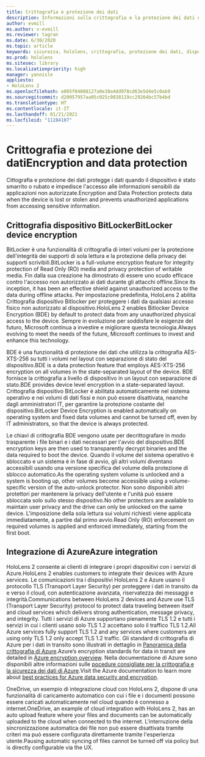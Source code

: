 ```yaml
---
title: Crittografia e protezione dei dati
description: Informazioni sulla crittografia e la protezione dei dati nei dispositivi HoloLens 2, tra cui BitLocker e l'integrazione di Azure.
author: evmill
ms.author: v-evmill
ms.reviewer: tagran
ms.date: 6/30/2020
ms.topic: article
keywords: sicurezza, hololens, crittografia, protezione dei dati, dispositivo BitLocker, BitLocker, bitlocker, crittografia bitlocker, integrazione di azure
ms.prod: hololens
ms.sitesec: library
ms.localizationpriority: high
manager: yannisle
appliesto:
- HoloLens 2
ms.openlocfilehash: e005f04088127a0e38a4dd978cd63e5d4e5c0ab9
ms.sourcegitcommit: d20057957aa05c025c9838119cc29264bc57b4bd
ms.translationtype: HT
ms.contentlocale: it-IT
ms.lasthandoff: 01/21/2021
ms.locfileid: "11284107"
---
```

# <span data-ttu-id="92519-104">Crittografia e protezione dei dati</span><span class="sxs-lookup"><span data-stu-id="92519-104">Encryption and data protection</span></span>

<span data-ttu-id="92519-105">Cittografia e protezione dei dati protegge i dati quando il dispositivo è stato smarrito o rubato e impedisce l'accesso alle informazioni sensibili da applicazioni non autorizzate.</span><span class="sxs-lookup"><span data-stu-id="92519-105">Encryption and Data Protection protects data when the device is lost or stolen and prevents unauthorized applications from accessing sensitive information.</span></span>

## <span data-ttu-id="92519-106">Crittografia dispositivo BitLocker</span><span class="sxs-lookup"><span data-stu-id="92519-106">BitLocker device encryption</span></span>

<span data-ttu-id="92519-107">BitLocker è una funzionalità di crittografia di interi volumi per la protezione dell'integrità dei supporti di sola lettura e la protezione della privacy dei supporti scrivibili.</span><span class="sxs-lookup"><span data-stu-id="92519-107">BitLocker is a full-volume encryption feature for integrity protection of Read Only (RO) media and privacy protection of writable media.</span></span>  <span data-ttu-id="92519-108">Fin dalla sua creazione ha dimostrato di essere uno scudo efficace contro l'accesso non autorizzato ai dati durante gli attacchi offline.</span><span class="sxs-lookup"><span data-stu-id="92519-108">Since its inception, it has been an effective shield against unauthorized access to the data during offline attacks.</span></span> <span data-ttu-id="92519-109">Per impostazione predefinita, HoloLens 2 abilita Crittografia dispositivo Bitlocker per proteggere i dati da qualsiasi accesso fisico non autorizzato al dispositivo.</span><span class="sxs-lookup"><span data-stu-id="92519-109">HoloLens 2 enables Bitlocker Device Encryption (BDE) by default to protect data from any unauthorized physical access to the device.</span></span> <span data-ttu-id="92519-110">Sempre in evoluzione per soddisfare le esigenze del futuro, Microsoft continua a investire e migliorare questa tecnologia.</span><span class="sxs-lookup"><span data-stu-id="92519-110">Always evolving to meet the needs of the future, Microsoft continues to invest and enhance this technology.</span></span>

<span data-ttu-id="92519-111">BDE è una funzionalità di protezione dei dati che utilizza la crittografia AES-XTS-256 su tutti i volumi nel layout con separazione di stato del dispositivo.</span><span class="sxs-lookup"><span data-stu-id="92519-111">BDE is a data protection feature that employs AES-XTS-256 encryption on all volumes in the state-separated layout of the device.</span></span> <span data-ttu-id="92519-112">BDE fornisce la crittografia a livello di dispositivo in un layout con separazione di stato.</span><span class="sxs-lookup"><span data-stu-id="92519-112">BDE provides device level encryption in a state-separated layout.</span></span> <span data-ttu-id="92519-113">Crittografia dispositivo BitLocker è abilitata automaticamente nel sistema operativo e nei volumi di dati fissi e non può essere disattivata, neanche dagli amministratori IT, per garantire la protezione costante del dispositivo.</span><span class="sxs-lookup"><span data-stu-id="92519-113">BitLocker Device Encryption is enabled automatically on operating system and fixed data volumes and cannot be turned off, even by IT administrators, so that the device is always protected.</span></span>

<span data-ttu-id="92519-114">Le chiavi di crittografia BDE vengono usate per decrittografare in modo trasparente i file binari e i dati necessari per l'avvio del dispositivo.</span><span class="sxs-lookup"><span data-stu-id="92519-114">BDE encryption keys are then used to transparently decrypt binaries and the data required to boot the device.</span></span> <span data-ttu-id="92519-115">Quando il volume del sistema operativo è sbloccato e un sistema è in fase di avvio, gli altri volumi diventano accessibili usando una versione specifica del volume della protezione di sblocco automatico.</span><span class="sxs-lookup"><span data-stu-id="92519-115">As the operating system volume is unlocked and a system is booting up, other volumes become accessible using a volume-specific version of the auto-unlock protector.</span></span> <span data-ttu-id="92519-116">Non sono disponibili altri protettori per mantenere la privacy dell'utente e l'unità può essere sbloccata solo sullo stesso dispositivo.</span><span class="sxs-lookup"><span data-stu-id="92519-116">No other protectors are available to maintain user privacy and the drive can only be unlocked on the same device.</span></span> <span data-ttu-id="92519-117">L'imposizione della sola lettura sui volumi richiesti viene applicata immediatamente, a partire dal primo avvio.</span><span class="sxs-lookup"><span data-stu-id="92519-117">Read Only (RO) enforcement on required volumes is applied and enforced immediately, starting from the first boot.</span></span>

## <span data-ttu-id="92519-118">Integrazione di Azure</span><span class="sxs-lookup"><span data-stu-id="92519-118">Azure integration</span></span> 

<span data-ttu-id="92519-119">HoloLens 2 consente ai clienti di integrare i propri dispositivi con i servizi di Azure.</span><span class="sxs-lookup"><span data-stu-id="92519-119">HoloLens 2 enables customers to integrate their devices with Azure services.</span></span> <span data-ttu-id="92519-120">Le comunicazioni tra i dispositivi HoloLens 2 e Azure usano il protocollo TLS (Transport Layer Security) per proteggere i dati in transito da e verso il cloud, con autenticazione avanzata, riservatezza dei messaggi e integrità.</span><span class="sxs-lookup"><span data-stu-id="92519-120">Communications between HoloLens 2 devices and Azure use TLS (Transport Layer Security) protocol to protect data traveling between itself and cloud services which delivers strong authentication, message privacy, and integrity.</span></span> <span data-ttu-id="92519-121">Tutti i servizi di Azure supportano pienamente TLS 1.2 e tutti i servizi in cui i clienti usano solo TLS 1.2 accettano solo il traffico TLS 1.2.</span><span class="sxs-lookup"><span data-stu-id="92519-121">All Azure services fully support TLS 1.2 and any services where customers are using only TLS 1.2 only accept TLS 1.2 traffic.</span></span> <span data-ttu-id="92519-122">Gli standard di crittografia di Azure per i dati in transito sono illustrati in dettaglio in [Panoramica della crittografia di Azure](https://docs.microsoft.com/azure/security/fundamentals/encryption-overview).</span><span class="sxs-lookup"><span data-stu-id="92519-122">Azure’s encryption standards for data in transit are detailed in [Azure encryption overview](https://docs.microsoft.com/azure/security/fundamentals/encryption-overview).</span></span> <span data-ttu-id="92519-123">Nella documentazione di Azure sono disponibili altre informazioni sulle [pocedure consigliate per la crittografia e la sicurezza dei dati di Azure](https://docs.microsoft.com/azure/security/fundamentals/data-encryption-best-practices).</span><span class="sxs-lookup"><span data-stu-id="92519-123">Visit the Azure documentation to learn more about [best practices for Azure data security and encryption](https://docs.microsoft.com/azure/security/fundamentals/data-encryption-best-practices).</span></span> 

<span data-ttu-id="92519-124">OneDrive, un esempio di integrazione cloud con HoloLens 2, dispone di una funzionalità di caricamento automatico con cui i file e i documenti possono essere caricati automaticamente nel cloud quando è connesso a internet.</span><span class="sxs-lookup"><span data-stu-id="92519-124">OneDrive, an example of cloud integration with HoloLens 2, has an auto upload feature where your files and documents can be automatically uploaded to the cloud when connected to the internet.</span></span> <span data-ttu-id="92519-125">L'interruzione della sincronizzazione automatica dei file non può essere disattivata tramite criteri ma può essere configurata direttamente tramite l'esperienza utente.</span><span class="sxs-lookup"><span data-stu-id="92519-125">Pausing automatic syncing of files cannot be turned off via policy but is directly configurable via the UX.</span></span> 
